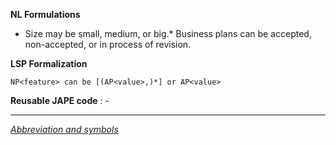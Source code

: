 __NL Formulations__ 



* Size may be small, medium, or big.* Business plans can be accepted, non-accepted, or in process of revision.


  

__LSP Formalization__ 




```
NP<feature> can be [(AP<value>,)*] or AP<value>

```


__Reusable JAPE code__ 
 : -
 




---



_[Abbreviation and symbols](../../Community/LSPSymbols "Community:LSPSymbols")_